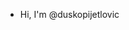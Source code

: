 - Hi, I'm @duskopijetlovic

<!---
duskopijetlovic/duskopijetlovic is a ✨ special ✨ repository because its
`README.md` (this file) appears on your GitHub profile.

You can click the Preview link to take a look at your changes.
--->
